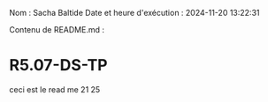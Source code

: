 Nom : Sacha Baltide
Date et heure d'exécution : 2024-11-20 13:22:31

Contenu de README.md :
# R5.07-DS-TP

ceci est le read me
21 25
